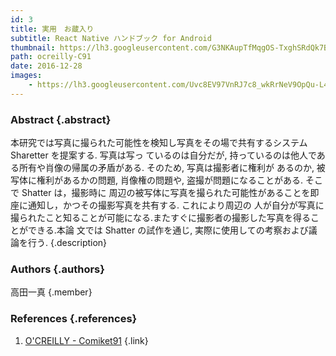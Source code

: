 ```yaml
---
id: 3
title: 実用　お蔵入り
subtitle: React Native ハンドブック for Android
thumbnail: https://lh3.googleusercontent.com/G3NKAupTfMqgOS-TxghSRdQk7BLkZGvF6ztnerkAJHk6Z-DbUIL7RA9Kf_jfjGmBDRZ1F0vk696Vhxw8Or2YVhxrmrgt3yP4WVJ6i78qGObrNxze-UGe_CZusqM6sArG4eePEIXjepgIplpy_kINyNbEx5Vflk_r-sWQisHFh7G9Vll-N-zcHeezEmhVCZK05-6akpve_IkCJtxXQyO-UnBlDeIlNSAI0ShfO7ePS9nsAnFvhk1cjjL5hSErRRyLy1jD0SbgtpCmLHAt_ZLFIxY_xVbx-KspCJrgB1K1LrSsMrO_13gRuzKC7rCkjZociFZk5M9M9fk6LhwyiBOPTokdm147KqmaEqAFoEIjxFCHr3zfcW_YdWZGY23NEJJWn4QKMgudC9C8TDeh4md2virilnTKF87OTA0xtckH5ji5TnA1U5uWIj29k67V91RnHetVFaDDq56kcJzbU7DjOaG-D9yTYkkia9F-VPHieotL_mXOsL2Ghy3cxZFOWdes5ocAcBjwMJpr2cZZpLTKXjTNxc4QN6JWbEllnOYBV5F_TIQ71-idt52rNSfL7i44yCqriO51-b-1pDweuXY0_fxdd_x_cwD4-Qe7tQL_=w1024-h768-rp
path: ocreilly-C91
date: 2016-12-28
images:
    - https://lh3.googleusercontent.com/Uvc8EV97VnRJ7c8_wkRrNeV9OpQu-L4I7iVsUR7-6SyEbX2uRnuY6xsqSsx4ucLijWLCjY1udwvuqkhx1c6Mjjyiq1BexubsjilYVwCdcskGonuvdSheY-LM_3-6ha-i5Q-rHQtsYK2m6ZwyeA5m8roN-b-JmBxW0oV56iuF2Yyp7zwCjx7YlOcyRCNDYpKXezD2eSI2SUvOrGeJs2mAzaj4nz5H-og1zWCChcAlagezAfyjPxegCEAdWqi97b4CjPqz50PecayLpR4XeMH0Sdnlyh_wRBK0ZaiCDgQMr4A_ettKFSU5VmcYQmmfPFncKnv1pJCUtzEAZNIh4E4VaewEPWG37Rw7922CT6qaFFF9QVuXwH0WmytJLS4652cHG6qzIXomCGNAxYUuZ-i0hWueHNi4JAzHTvHdTemHkWnNWZ-mnDJua6TRynoGeSRY44MFU4x2w3nya47yxVjjuWcm0NJm7kHgL_DQPojmZjk6qy3KAzgXtzaA-zu-7ilHTy3IOQKkPLjhZqRkl20OPkMDl-rTSeQALx_ejYAExhtjKNZFwiosc1ZRLjD2oKGohdHctfo77HhXS5vCdzXvsSphAzxmuv2QoVz4iHER=w1920-h1080-rp
---
```


### Abstract {.abstract}

本研究では写真に撮られた可能性を検知し写真をその場で共有するシステム Sharetter を提案する. 写真は写っ ているのは自分だが, 持っているのは他人である所有や肖像の帰属の矛盾がある. そのため, 写真は撮影者に権利が あるのか, 被写体に権利があるかの問題, 肖像権の問題や, 盗撮が問題になることがある. そこで Shatter は，撮影時に 周辺の被写体に写真を撮られた可能性があることを即座に通知し，かつその撮影写真を共有する. これにより周辺の 人が自分が写真に撮られたこと知ることが可能になる.またすぐに撮影者の撮影した写真を得ることができる.本論 文では Shatter の試作を通じ, 実際に使用しての考察および議論を行う. {.description}

### Authors {.authors}

高田一真 {.member}

### References {.references}

1. [O'CREILLY - Comiket91](https://ocreilly.meiji-ncc.tech/C91/) {.link}
